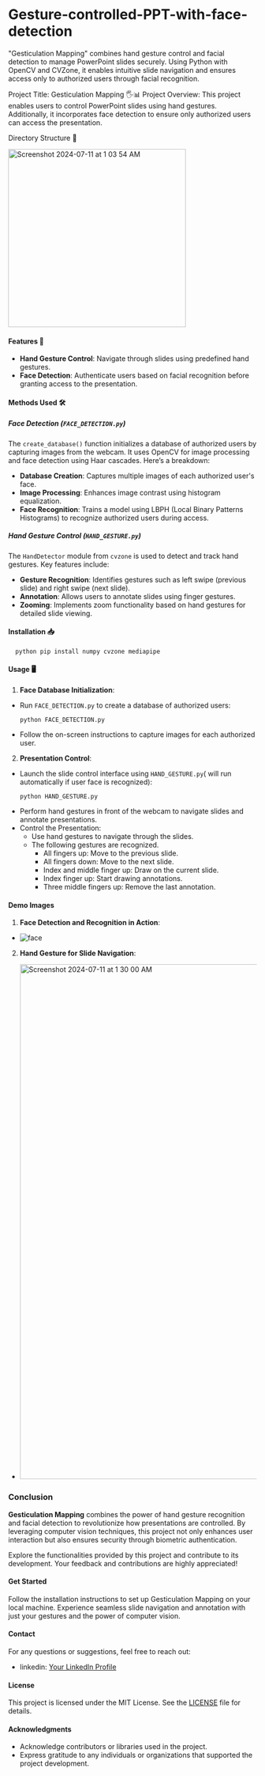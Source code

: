# Gesture-controlled-PPT-with-face-detection
"Gesticulation Mapping" combines hand gesture control and facial detection to manage PowerPoint slides securely. Using Python with OpenCV and CVZone, it enables intuitive slide navigation and ensures access only to authorized users through facial recognition.


Project Title: Gesticulation Mapping 🖐️📊
Project Overview:
This project enables users to control PowerPoint slides using hand gestures. Additionally, it incorporates face detection to ensure only authorized users can access the presentation.

Directory Structure 📁

<img width="360" alt="Screenshot 2024-07-11 at 1 03 54 AM" src="https://github.com/prasanna-ravi12/Gesture-controlled-PPT-with-face-detection/assets/175058249/7da17d0d-a7f3-498a-b15d-611079fdbbce">


#### Features 🚀
- **Hand Gesture Control**: Navigate through slides using predefined hand gestures.
- **Face Detection**: Authenticate users based on facial recognition before granting access to the presentation.

#### Methods Used 🛠️
##### Face Detection (`FACE_DETECTION.py`)
The `create_database()` function initializes a database of authorized users by capturing images from the webcam. It uses OpenCV for image processing and face detection using Haar cascades. Here’s a breakdown:
- **Database Creation**: Captures multiple images of each authorized user's face.
- **Image Processing**: Enhances image contrast using histogram equalization.
- **Face Recognition**: Trains a model using LBPH (Local Binary Patterns Histograms) to recognize authorized users during access.

##### Hand Gesture Control (`HAND_GESTURE.py`)
The `HandDetector` module from `cvzone` is used to detect and track hand gestures. Key features include:
- **Gesture Recognition**: Identifies gestures such as left swipe (previous slide) and right swipe (next slide).
- **Annotation**: Allows users to annotate slides using finger gestures.
- **Zooming**: Implements zoom functionality based on hand gestures for detailed slide viewing.

#### Installation 📥
```
  python pip install numpy cvzone mediapipe
  ```

#### Usage 🖥️
1. **Face Database Initialization**:
- Run `FACE_DETECTION.py` to create a database of authorized users:
  ```
  python FACE_DETECTION.py
  ```
- Follow the on-screen instructions to capture images for each authorized user.

2. **Presentation Control**:
- Launch the slide control interface using `HAND_GESTURE.py`( will run automatically if user face is recognized):
  ```
  python HAND_GESTURE.py
  ```
- Perform hand gestures in front of the webcam to navigate slides and annotate presentations.
- Control the Presentation:
   - Use hand gestures to navigate through the slides.
   - The following gestures are recognized.
      - All fingers up: Move to the previous slide.
      - All fingers down: Move to the next slide.
      - Index and middle finger up: Draw on the current slide.
      - Index finger up: Start drawing annotations.
      - Three middle fingers up: Remove the last annotation.

#### Demo Images
1. **Face Detection and Recognition in Action**:

- ![face](https://github.com/prasanna-ravi12/Gesture-controlled-PPT-with-face-detection/assets/175058249/dd8c3588-9b23-4ade-afb2-f26355fda611)

2. **Hand Gesture for Slide Navigation**:

- <img width="1041" alt="Screenshot 2024-07-11 at 1 30 00 AM" src="https://github.com/prasanna-ravi12/Gesture-controlled-PPT-with-face-detection/assets/175058249/c71d990c-af56-4354-83e2-aadd8c17f9d0">
### Conclusion

**Gesticulation Mapping** combines the power of hand gesture recognition and facial detection to revolutionize how presentations are controlled. By leveraging computer vision techniques, this project not only enhances user interaction but also ensures security through biometric authentication.

Explore the functionalities provided by this project and contribute to its development. Your feedback and contributions are highly appreciated!

#### Get Started
Follow the installation instructions to set up Gesticulation Mapping on your local machine. Experience seamless slide navigation and annotation with just your gestures and the power of computer vision.

#### Contact
For any questions or suggestions, feel free to reach out:
- linkedin: [Your LinkedIn Profile](https://www.linkedin.com/in/prasanna-ravi-r-a9a67a244)

#### License
This project is licensed under the MIT License. See the [LICENSE](LICENSE) file for details.

#### Acknowledgments
- Acknowledge contributors or libraries used in the project.
- Express gratitude to any individuals or organizations that supported the project development.





   








